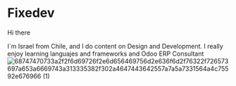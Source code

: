 # Fixedev
Hi there 

I´m Israel from Chile, and I do content on Design and Development. I really enjoy learning languajes and frameworks and Odoo ERP Consultant
![68747470733a2f2f6d69726f2e6d656469756d2e636f6d2f76322f726573697a653a6669743a313335382f302a4647443642557a7a5a7331564a4c75592e676966 (1)](https://github.com/user-attachments/assets/f77bcf7d-d74c-452b-abb3-da804a9ce7da)
